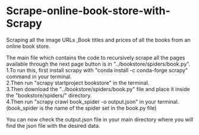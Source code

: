 # Scrape-online-book-store-with-Scrapy
Scraping all the image URLs ,Book titles and prices of all the books from an online book store.

The main file which contains the code to recursively scrape all the pages available through the next page button is in "../bookstore/spiders/book.py". \
1.To run this, first install scrapy with "conda install -c conda-forge scrapy" command in your terminal. \
2.Then run "scrapy startproject bookstore" in the terminal. \
3.Then download the "../bookstore/spiders/book.py" file and place it inside the "bookstore/spiders/" directory.\
4.Then run "scrapy crawl book_spider -o output.json" in your terminal. (book_spider is the name of the spider set in the book.py file)

You can now check the output.json file in your main directory where you will find the json file with the desired data.
